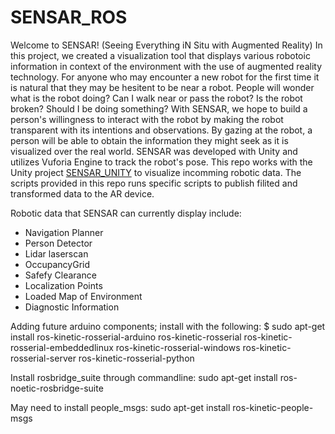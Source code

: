 # SENSAR_ROS

Welcome to SENSAR! (Seeing Everything iN Situ with Augmented Reality)
In this project, we created a visualization tool that displays various robotoic information in context of the environment with the use of augmented reality technology.
For anyone who may encounter a new robot for the first time it is natural that they may be hesitent to be near a robot. People will wonder what is the robot doing? Can I walk near or pass the robot? Is the robot broken? Should I be doing something? With SENSAR, we hope to build a person's willingness to interact with the robot by making the robot transparent with its intentions and observations. By gazing at the robot, a person will be able to obtain the information they might seek as it is visualized over the real world. 
SENSAR was developed with Unity and utilizes Vuforia Engine to track the robot's pose. This repo works with the Unity project [SENSAR_UNITY](https://github.com/DreVinciCode/SENSAR) to visualize incomming robotic data. 
The scripts provided in this repo runs specific scripts to publish filited and transformed data to the AR device.

Robotic data that SENSAR can currently display include:
- Navigation Planner
- Person Detector
- Lidar laserscan
- OccupancyGrid
- Safefy Clearance
- Localization Points
- Loaded Map of Environment
- Diagnostic Information


Adding future arduino components; install with the following:
$ sudo apt-get install ros-kinetic-rosserial-arduino ros-kinetic-rosserial ros-kinetic-rosserial-embeddedlinux ros-kinetic-rosserial-windows ros-kinetic-rosserial-server ros-kinetic-rosserial-python

Install rosbridge_suite through commandline:
sudo apt-get install ros-noetic-rosbridge-suite

May need to install people_msgs:
sudo apt-get install ros-kinetic-people-msgs


